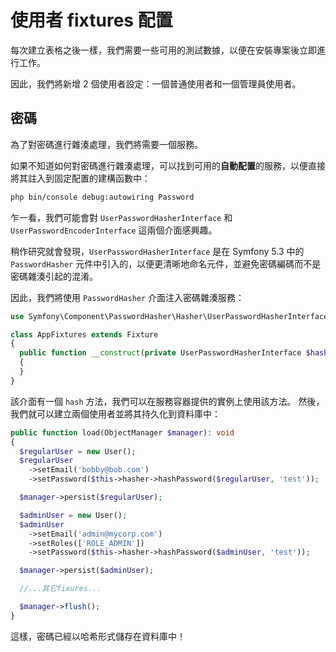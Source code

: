 # 使用者 fixtures 配置

每次建立表格之後一樣，我們需要一些可用的測試數據，以便在安裝專案後立即進行工作。

因此，我們將新增 2 個使用者設定：一個普通使用者和一個管理員使用者。

## 密碼

為了對密碼進行雜湊處理，我們將需要一個服務。

如果不知道如何對密碼進行雜湊處理，可以找到可用的**自動配置**的服務，以便直接將其註入到固定配置的建構函數中：

```bash
php bin/console debug:autowiring Password
```

乍一看，我們可能會對 `UserPasswordHasherInterface` 和 `UserPasswordEncoderInterface` 這兩個介面感興趣。

稍作研究就會發現，`UserPasswordHasherInterface` 是在 Symfony 5.3 中的 `PasswordHasher` 元件中引入的，以便更清晰地命名元件，並避免密碼編碼而不是密碼雜湊引起的混淆。

因此，我們將使用 `PasswordHasher` 介面注入密碼雜湊服務：

```php
use Symfony\Component\PasswordHasher\Hasher\UserPasswordHasherInterface;

class AppFixtures extends Fixture
{
  public function __construct(private UserPasswordHasherInterface $hasher)
  {
  }
}
```

該介面有一個 `hash` 方法，我們可以在服務容器提供的實例上使用該方法。 然後，我們就可以建立兩個使用者並將其持久化到資料庫中：

```php
public function load(ObjectManager $manager): void
{
  $regularUser = new User();
  $regularUser
    ->setEmail('bobby@bob.com')
    ->setPassword($this->hasher->hashPassword($regularUser, 'test'));

  $manager->persist($regularUser);

  $adminUser = new User();
  $adminUser
    ->setEmail('admin@mycorp.com')
    ->setRoles(['ROLE_ADMIN'])
    ->setPassword($this->hasher->hashPassword($adminUser, 'test'));

  $manager->persist($adminUser);

  //...其它fixures...

  $manager->flush();
}
```

這樣，密碼已經以哈希形式儲存在資料庫中！
